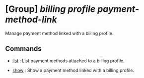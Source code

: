 # [Group] _billing profile payment-method-link_

Manage payment method linked with a billing profile.

## Commands

- [list](/Commands/billing/profile/payment-method-link/_list.md)
: List payment methods attached to a billing profile.

- [show](/Commands/billing/profile/payment-method-link/_show.md)
: Show a payment method linked with a billing profile.
